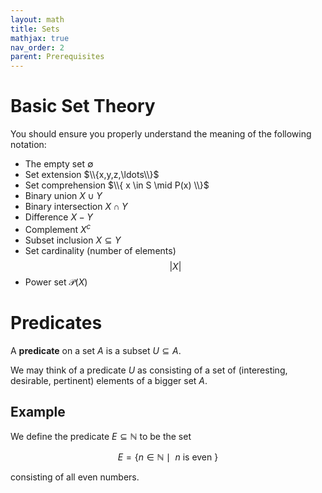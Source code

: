 ```yaml
---
layout: math
title: Sets
mathjax: true
nav_order: 2
parent: Prerequisites
---
```


# Basic Set Theory

You should ensure you properly understand the meaning of the following notation:
* The empty set $\emptyset$
* Set extension $\\{x,y,z,\ldots\\}$
* Set comprehension $\\{ x \in S \mid P(x) \\}$
* Binary union $X \cup Y$
* Binary intersection $X \cap Y$
* Difference $X - Y$
* Complement $X^c$
* Subset inclusion $X \subseteq Y$
* Set cardinality (number of elements) $$\lvert X \rvert$$
* Power set $\mathcal{P}(X)$

# Predicates

A __predicate__ on a set $A$ is a subset $U \subseteq A$.

We may think of a predicate $U$ as consisting of a set of (interesting,
desirable, pertinent) elements of a bigger set $A$.

## Example

We define the predicate $E \subseteq \mathbb{N}$ to be the set

$$
  E = \{ n \in \mathbb{N} \mid \text{ $n$ is even } \}
$$

consisting of all even numbers.